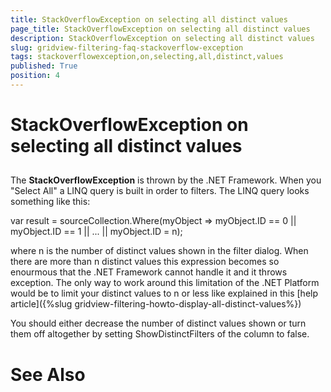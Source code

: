```yaml
---
title: StackOverflowException on selecting all distinct values
page_title: StackOverflowException on selecting all distinct values
description: StackOverflowException on selecting all distinct values
slug: gridview-filtering-faq-stackoverflow-exception
tags: stackoverflowexception,on,selecting,all,distinct,values
published: True
position: 4
---
```


# StackOverflowException on selecting all distinct values



## 

The __StackOverflowException__ is thrown by the .NET Framework. When you "Select All" a LINQ query is built in order to filters. The LINQ query looks something like this:

var result = sourceCollection.Where(myObject => myObject.ID == 0 || myObject.ID == 1 || ... || myObject.ID = n);

where n is the number of distinct values shown in the filter dialog. When there are more than n distinct values this expression becomes so enourmous that the .NET Framework cannot handle it and it throws exception. The only way to work around this limitation of the .NET Platform would be to limit your distinct values to n or less like explained in this
          [help article]({%slug gridview-filtering-howto-display-all-distinct-values%})

You should either decrease the number of distinct values shown or turn them off altogether by setting ShowDistinctFilters of the column to false.
        

# See Also
